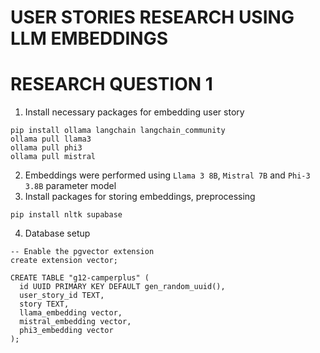 # USER STORIES RESEARCH USING LLM EMBEDDINGS

# RESEARCH QUESTION 1
1. Install necessary packages for embedding user story
```
pip install ollama langchain langchain_community
ollama pull llama3
ollama pull phi3
ollama pull mistral 
```
2. Embeddings were performed using `Llama 3 8B`, `Mistral 7B` and `Phi-3 3.8B` parameter model
3. Install packages for storing embeddings, preprocessing
```
pip install nltk supabase
``` 
4. Database setup
```
-- Enable the pgvector extension
create extension vector;

CREATE TABLE "g12-camperplus" (
  id UUID PRIMARY KEY DEFAULT gen_random_uuid(),
  user_story_id TEXT,
  story TEXT,
  llama_embedding vector,
  mistral_embedding vector,
  phi3_embedding vector
);
```


